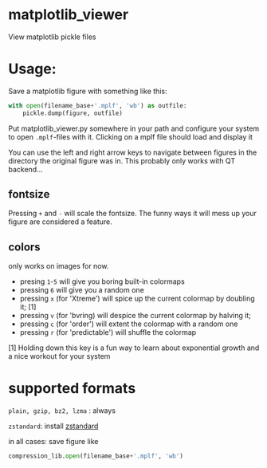 # matplotlib_viewer
View matplotlib pickle files

# Usage:

Save a matplotlib figure with something like this:

```python
with open(filename_base+'.mplf', 'wb') as outfile:
    pickle.dump(figure, outfile)
```

Put matplotlib_viewer.py somewhere in your path and configure your system to open `.mplf`-files with it.
Clicking on a mplf file should load and display it

You can use the left and right arrow keys to navigate between figures in the directory the original figure was in.
This probably only works with QT backend...

## fontsize
Pressing `+` and `-` will scale the fontsize. The funny ways it will mess up your figure are considered a feature.

## colors
only works on images for now.

- presing `1`-`5` will give you boring built-in colormaps
- pressing `6` will give you a random one
- pressing `x` (for 'Xtreme') will spice up the current colormap by doubling it; [1] 
- pressing `v` (for 'bvring) will despice the current colormap by halving it;
- pressing `c` (for 'order') will extent the colormap with a random one
- pressing `r` (for 'predictable') will shuffle the colormap

[1] Holding down this key is a fun way to learn about exponential growth and a nice workout for your system

# supported formats
`plain, gzip, bz2, lzma` : always

`zstandard`: install [zstandard](https://github.com/indygreg/python-zstandard)

in all cases: save figure like 
```python 
compression_lib.open(filename_base+'.mplf', 'wb')
```